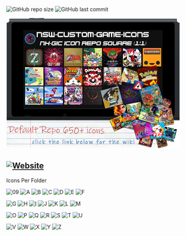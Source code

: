 ![GitHub repo size](https://img.shields.io/github/repo-size/sodasoba1/NSW-Custom-Game-Icons-square?color=blueviolet&label=Unzipped%20Repo%20Size&style=flat-square) ![GitHub last commit](https://img.shields.io/github/last-commit/sodasoba1/NSW-Custom-Game-Icons-square?style=flat-square)

![alt text][logo]

[logo]: wiki.png "NX-GiC Repo"
## [![Website](https://img.shields.io/website?label=GUIDE%3A&logo=readthedocs&logoColor=violet&style=for-the-badge&up_color=blueviolet&up_message=sodasoba1.github.io&url=https%3A%2F%2Fsodasoba1.github.io%2F)](https://sodasoba1.github.io/)

Icons Per Folder

![09](https://img.shields.io/github/directory-file-count/sodasoba1/NSW-Custom-Game-Icons-square/Default/0-9?label=0-9&style=flat-square&logo=files&logoColor=white) ![A](https://img.shields.io/github/directory-file-count/sodasoba1/NSW-Custom-Game-Icons-square/Default/A?label=A&style=flat-square&logo=files&logoColor=white) ![B](https://img.shields.io/github/directory-file-count/sodasoba1/NSW-Custom-Game-Icons-square/Default/B?label=B&style=flat-square&logo=files&logoColor=white) ![C](https://img.shields.io/github/directory-file-count/sodasoba1/NSW-Custom-Game-Icons-square/Default/C?label=C&style=flat-square&logo=files&logoColor=white) ![D](https://img.shields.io/github/directory-file-count/sodasoba1/NSW-Custom-Game-Icons-square/Default/D?label=D&style=flat-square&logo=files&logoColor=white)  ![E](https://img.shields.io/github/directory-file-count/sodasoba1/NSW-Custom-Game-Icons-square/Default/E?label=E&style=flat-square&logo=files&logoColor=white) ![F](https://img.shields.io/github/directory-file-count/sodasoba1/NSW-Custom-Game-Icons-square/Default/F?label=F&style=flat-square&logo=files&logoColor=white)

![G](https://img.shields.io/github/directory-file-count/sodasoba1/NSW-Custom-Game-Icons-square/Default/G?label=G&style=flat-square&logo=files&logoColor=white) ![H](https://img.shields.io/github/directory-file-count/sodasoba1/NSW-Custom-Game-Icons-square/Default/H?label=H&style=flat-square&logo=files&logoColor=white) ![I](https://img.shields.io/github/directory-file-count/sodasoba1/NSW-Custom-Game-Icons-square/Default/I?label=I&style=flat-square&logo=files&logoColor=white) ![J](https://img.shields.io/github/directory-file-count/sodasoba1/NSW-Custom-Game-Icons-square/Default/J?label=J&style=flat-square&logo=files&logoColor=white) ![K](https://img.shields.io/github/directory-file-count/sodasoba1/NSW-Custom-Game-Icons-square/Default/K?label=K&style=flat-square&logo=files&logoColor=white) ![L](https://img.shields.io/github/directory-file-count/sodasoba1/NSW-Custom-Game-Icons-square/Default/L?label=L&style=flat-square&logo=files&logoColor=white)  ![M](https://img.shields.io/github/directory-file-count/sodasoba1/NSW-Custom-Game-Icons-square/Default/M?label=M&style=flat-square&logo=files&logoColor=white)

![O](https://img.shields.io/github/directory-file-count/sodasoba1/NSW-Custom-Game-Icons-square/Default/O?label=O&style=flat-square&logo=files&logoColor=white) ![P](https://img.shields.io/github/directory-file-count/sodasoba1/NSW-Custom-Game-Icons-square/Default/P?label=P&style=flat-square&logo=files&logoColor=white) ![Q](https://img.shields.io/github/directory-file-count/sodasoba1/NSW-Custom-Game-Icons-square/Default/Q?label=Q&style=flat-square&logo=files&logoColor=white) ![R](https://img.shields.io/github/directory-file-count/sodasoba1/NSW-Custom-Game-Icons-square/Default/R?label=R&style=flat-square&logo=files&logoColor=white) ![S](https://img.shields.io/github/directory-file-count/sodasoba1/NSW-Custom-Game-Icons-square/Default/S?label=S&style=flat-square&logo=files&logoColor=white) ![T](https://img.shields.io/github/directory-file-count/sodasoba1/NSW-Custom-Game-Icons-square/Default/T?label=T&style=flat-square&logo=files&logoColor=white) ![U](https://img.shields.io/github/directory-file-count/sodasoba1/NSW-Custom-Game-Icons-square/Default/U?label=U&style=flat-square&logo=files&logoColor=white) 

![V](https://img.shields.io/github/directory-file-count/sodasoba1/NSW-Custom-Game-Icons-square/Default/V?label=V&style=flat-square&logo=files&logoColor=white) ![W](https://img.shields.io/github/directory-file-count/sodasoba1/NSW-Custom-Game-Icons-square/Default/W?label=W&style=flat-square&logo=files&logoColor=white) ![X](https://img.shields.io/github/directory-file-count/sodasoba1/NSW-Custom-Game-Icons-square/Default/X?label=X&style=flat-square&logo=files&logoColor=white) ![Y](https://img.shields.io/github/directory-file-count/sodasoba1/NSW-Custom-Game-Icons-square/Default/Y?label=Y&style=flat-square&logo=files&logoColor=white) ![Z](https://img.shields.io/github/directory-file-count/sodasoba1/NSW-Custom-Game-Icons-square/Default/Z?label=Z&style=flat-square&logo=files&logoColor=white)
 